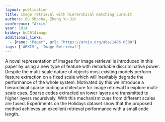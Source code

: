 ```yaml
---
layout: publication
title: Image retrieval with hierarchical matching pursuit
authors: Bu Shasha, Zhang Yu-Jin
conference: "Arxiv"
year: 2014
bibkey: bu2014image
additional_links:
  - {name: "Paper", url: "https://arxiv.org/abs/1406.0588"}
tags: ['ARXIV', 'Image Retrieval']
---
```

A novel representation of images for image retrieval is introduced in this paper by using a new type of feature with remarkable discriminative power. Despite the multi-scale nature of objects most existing models perform feature extraction on a fixed scale which will inevitably degrade the performance of the whole system. Motivated by this we introduce a hierarchical sparse coding architecture for image retrieval to explore multi-scale cues. Sparse codes extracted on lower layers are transmitted to higher layers recursively. With this mechanism cues from different scales are fused. Experiments on the Holidays dataset show that the proposed method achieves an excellent retrieval performance with a small code length.

